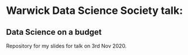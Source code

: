 
<!-- README.md is generated from README.Rmd. Please edit that file -->

# Warwick Data Science Society talk:

## Data Science on a budget

<!-- badges: start -->

<!-- badges: end -->

Repository for my slides for talk on 3rd Nov 2020.
